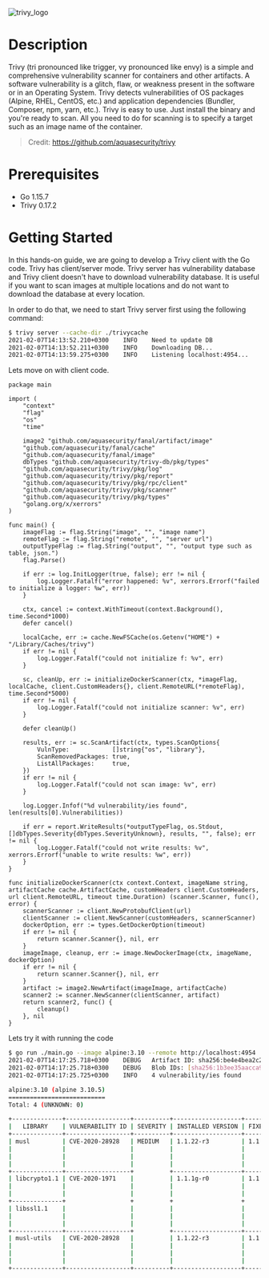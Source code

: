 ![trivy_logo](./trivy_logo.png)

# Description

Trivy (tri pronounced like trigger, vy pronounced like envy) is a simple and comprehensive vulnerability scanner for containers and other artifacts. A software vulnerability is a glitch, flaw, or weakness present in the software or in an Operating System. Trivy detects vulnerabilities of OS packages (Alpine, RHEL, CentOS, etc.) and application dependencies (Bundler, Composer, npm, yarn, etc.). Trivy is easy to use. Just install the binary and you're ready to scan. All you need to do for scanning is to specify a target such as an image name of the container.
> Credit: https://github.com/aquasecurity/trivy

# Prerequisites

* Go 1.15.7
* Trivy 0.17.2

# Getting Started

In this hands-on guide, we are going to develop a Trivy client with the Go code. Trivy has client/server mode. Trivy server has vulnerability database and Trivy client doesn't have to download vulnerability database. It is useful if you want to scan images at multiple locations and do not want to download the database at every location.

In order to do that, we need to start Trivy server first using the following command:
```bash
$ trivy server --cache-dir ./trivycache
2021-02-07T14:13:52.210+0300    INFO    Need to update DB
2021-02-07T14:13:52.211+0300    INFO    Downloading DB...
2021-02-07T14:13:59.275+0300    INFO    Listening localhost:4954...
```

Lets move on with client code.
```golang
package main

import (
	"context"
	"flag"
	"os"
	"time"

	image2 "github.com/aquasecurity/fanal/artifact/image"
	"github.com/aquasecurity/fanal/cache"
	"github.com/aquasecurity/fanal/image"
	dbTypes "github.com/aquasecurity/trivy-db/pkg/types"
	"github.com/aquasecurity/trivy/pkg/log"
	"github.com/aquasecurity/trivy/pkg/report"
	"github.com/aquasecurity/trivy/pkg/rpc/client"
	"github.com/aquasecurity/trivy/pkg/scanner"
	"github.com/aquasecurity/trivy/pkg/types"
	"golang.org/x/xerrors"
)

func main() {
	imageFlag := flag.String("image", "", "image name")
	remoteFlag := flag.String("remote", "", "server url")
	outputTypeFlag := flag.String("output", "", "output type such as table, json.")
	flag.Parse()

	if err := log.InitLogger(true, false); err != nil {
		log.Logger.Fatalf("error happened: %v", xerrors.Errorf("failed to initialize a logger: %w", err))
	}

	ctx, cancel := context.WithTimeout(context.Background(), time.Second*1000)
	defer cancel()

	localCache, err := cache.NewFSCache(os.Getenv("HOME") + "/Library/Caches/trivy")
	if err != nil {
		log.Logger.Fatalf("could not initialize f: %v", err)
	}

	sc, cleanUp, err := initializeDockerScanner(ctx, *imageFlag, localCache, client.CustomHeaders{}, client.RemoteURL(*remoteFlag), time.Second*5000)
	if err != nil {
		log.Logger.Fatalf("could not initialize scanner: %v", err)
	}

	defer cleanUp()

	results, err := sc.ScanArtifact(ctx, types.ScanOptions{
		VulnType:            []string{"os", "library"},
		ScanRemovedPackages: true,
		ListAllPackages:     true,
	})
	if err != nil {
		log.Logger.Fatalf("could not scan image: %v", err)
	}

	log.Logger.Infof("%d vulnerability/ies found", len(results[0].Vulnerabilities))

	if err = report.WriteResults(*outputTypeFlag, os.Stdout, []dbTypes.Severity{dbTypes.SeverityUnknown}, results, "", false); err != nil {
		log.Logger.Fatalf("could not write results: %v", xerrors.Errorf("unable to write results: %w", err))
	}
}

func initializeDockerScanner(ctx context.Context, imageName string, artifactCache cache.ArtifactCache, customHeaders client.CustomHeaders, url client.RemoteURL, timeout time.Duration) (scanner.Scanner, func(), error) {
	scannerScanner := client.NewProtobufClient(url)
	clientScanner := client.NewScanner(customHeaders, scannerScanner)
	dockerOption, err := types.GetDockerOption(timeout)
	if err != nil {
		return scanner.Scanner{}, nil, err
	}
	imageImage, cleanup, err := image.NewDockerImage(ctx, imageName, dockerOption)
	if err != nil {
		return scanner.Scanner{}, nil, err
	}
	artifact := image2.NewArtifact(imageImage, artifactCache)
	scanner2 := scanner.NewScanner(clientScanner, artifact)
	return scanner2, func() {
		cleanup()
	}, nil
}
```

Lets try it with running the code
```bash
$ go run ./main.go --image alpine:3.10 --remote http://localhost:4954
2021-02-07T14:17:25.718+0300    DEBUG   Artifact ID: sha256:be4e4bea2c2e15b403bb321562e78ea84b501fb41497472e91ecb41504e8a27c
2021-02-07T14:17:25.718+0300    DEBUG   Blob IDs: [sha256:1b3ee35aacca9866b01dd96e870136266bde18006ac2f0d6eb706c798d1fa3c3]
2021-02-07T14:17:25.725+0300    INFO    4 vulnerability/ies found

alpine:3.10 (alpine 3.10.5)
===========================
Total: 4 (UNKNOWN: 0)

+--------------+------------------+----------+-------------------+---------------+---------------------------------------+
|   LIBRARY    | VULNERABILITY ID | SEVERITY | INSTALLED VERSION | FIXED VERSION |                 TITLE                 |
+--------------+------------------+----------+-------------------+---------------+---------------------------------------+
| musl         | CVE-2020-28928   | MEDIUM   | 1.1.22-r3         | 1.1.22-r4     | In musl libc through 1.2.1,           |
|              |                  |          |                   |               | wcsnrtombs mishandles particular      |
|              |                  |          |                   |               | combinations of destination buffer... |
|              |                  |          |                   |               | -->avd.aquasec.com/nvd/cve-2020-28928 |
+--------------+------------------+          +-------------------+---------------+---------------------------------------+
| libcrypto1.1 | CVE-2020-1971    |          | 1.1.1g-r0         | 1.1.1i-r0     | openssl: EDIPARTYNAME                 |
|              |                  |          |                   |               | NULL pointer de-reference             |
|              |                  |          |                   |               | -->avd.aquasec.com/nvd/cve-2020-1971  |
+--------------+                  +          +                   +               +                                       +
| libssl1.1    |                  |          |                   |               |                                       |
|              |                  |          |                   |               |                                       |
|              |                  |          |                   |               |                                       |
+--------------+------------------+          +-------------------+---------------+---------------------------------------+
| musl-utils   | CVE-2020-28928   |          | 1.1.22-r3         | 1.1.22-r4     | In musl libc through 1.2.1,           |
|              |                  |          |                   |               | wcsnrtombs mishandles particular      |
|              |                  |          |                   |               | combinations of destination buffer... |
|              |                  |          |                   |               | -->avd.aquasec.com/nvd/cve-2020-28928 |
+--------------+------------------+----------+-------------------+---------------+---------------------------------------+
```
